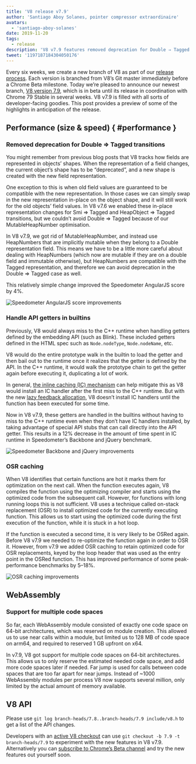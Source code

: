 ```yaml
---
title: 'V8 release v7.9'
author: 'Santiago Aboy Solanes, pointer compressor extraordinaire'
avatars:
  - 'santiago-aboy-solanes'
date: 2019-11-20
tags:
  - release
description: 'V8 v7.9 features removed deprecation for Double ⇒ Tagged transitions, handling API getters in builtins, OSR caching, and Wasm support for multiple code spaces.'
tweet: '1197187184304050176'
---
```

Every six weeks, we create a new branch of V8 as part of our [release process](/docs/release-process). Each version is branched from V8’s Git master immediately before a Chrome Beta milestone. Today we’re pleased to announce our newest branch, [V8 version 7.9](https://chromium.googlesource.com/v8/v8.git/+log/branch-heads/7.9), which is in beta until its release in coordination with Chrome 79 Stable in several weeks. V8 v7.9 is filled with all sorts of developer-facing goodies. This post provides a preview of some of the highlights in anticipation of the release.

## Performance (size & speed) { #performance }

### Removed deprecation for Double ⇒ Tagged transitions

You might remember from previous blog posts that V8 tracks how fields are represented in objects’ shapes. When the representation of a field changes, the current object’s shape has to be “deprecated”, and a new shape is created with the new field representation.

One exception to this is when old field values are guaranteed to be compatible with the new representation. In those cases we can simply swap in the new representation in-place on the object shape, and it will still work for the old objects’ field values. In V8 v7.6 we enabled these in-place representation changes for Smi ⇒ Tagged and HeapObject ⇒ Tagged transitions, but we couldn’t avoid Double ⇒ Tagged because of our MutableHeapNumber optimisation.

In V8 v7.9, we got rid of MutableHeapNumber, and instead use HeapNumbers that are implicitly mutable when they belong to a Double representation field. This means we have to be a little more careful about dealing with HeapNumbers (which now are mutable if they are on a double field and immutable otherwise), but HeapNumbers are compatible with the Tagged representation, and therefore we can avoid deprecation in the Double ⇒ Tagged case as well.

This relatively simple change improved the Speedometer AngularJS score by 4%.

![Speedometer AngularJS score improvements](/_img/v8-release-79/speedometer-angularjs.svg)

### Handle API getters in builtins

Previously, V8 would always miss to the C++ runtime when handling getters defined by the embedding API (such as Blink). These included getters defined in the HTML spec such as `Node.nodeType`, `Node.nodeName`, etc.

V8 would do the entire prototype walk in the builtin to load the getter and then bail out to the runtime once it realizes that the getter is defined by the API. In the C++ runtime, it would walk the prototype chain to get the getter again before executing it, duplicating a lot of work.

In general, [the inline caching (IC) mechanism](https://mathiasbynens.be/notes/shapes-ics) can help mitigate this as V8 would install an IC handler after the first miss to the C++ runtime. But with the new [lazy feedback allocation](https://v8.dev/blog/v8-release-77#lazy-feedback-allocation), V8 doesn’t install IC handlers until the function has been executed for some time.

Now in V8 v7.9, these getters are handled in the builtins without having to miss to the C++ runtime even when they don’t have IC handlers installed, by taking advantage of special API stubs that can call directly into the API getter. This results in a 12% decrease in the amount of time spent in IC runtime in Speedometer’s Backbone and jQuery benchmark.

![Speedometer Backbone and jQuery improvements](/_img/v8-release-79/speedometer.svg)

### OSR caching

When V8 identifies that certain functions are hot it marks them for optimization on the next call. When the function executes again, V8 compiles the function using the optimizing compiler and starts using the optimized code from the subsequent call. However, for functions with long running loops this is not sufficient. V8 uses a technique called on-stack replacement (OSR) to install optimized code for the currently executing function. This allows us to start using the optimized code during the first execution of the function, while it is stuck in a hot loop.

If the function is executed a second time, it is very likely to be OSRed again. Before V8 v7.9 we needed to re-optimize the function again in order to OSR it. However, from v7.9 we added OSR caching to retain optimized code for OSR replacements, keyed by the loop header that was used as the entry point in the OSRed function. This has improved performance of some peak-performance benchmarks by 5–18%.

![OSR caching improvements](/_img/v8-release-79/osr-caching.svg)

## WebAssembly

### Support for multiple code spaces

So far, each WebAssembly module consisted of exactly one code space on 64-bit architectures, which was reserved on module creation. This allowed us to use near calls within a module, but limited us to 128 MB of code space on arm64, and required to reserved 1 GB upfront on x64.

In v7.9, V8 got support for multiple code spaces on 64-bit architectures. This allows us to only reserve the estimated needed code space, and add more code spaces later if needed. Far jump is used for calls between code spaces that are too far apart for near jumps. Instead of ~1000 WebAssembly modules per process V8 now supports several million, only limited by the actual amount of memory available.

## V8 API

Please use `git log branch-heads/7.8..branch-heads/7.9 include/v8.h` to get a list of the API changes.

Developers with an [active V8 checkout](/docs/source-code#using-git) can use `git checkout -b 7.9 -t branch-heads/7.9` to experiment with the new features in V8 v7.9. Alternatively you can [subscribe to Chrome’s Beta channel](https://www.google.com/chrome/browser/beta.html) and try the new features out yourself soon.
